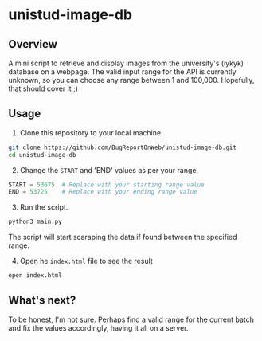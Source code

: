 # unistud-image-db

## Overview
A mini script to retrieve and display images from the university's (iykyk) database on a webpage. The valid input range for the API is currently unknown, so you can choose any range between 1 and 100,000. Hopefully, that should cover it ;)

## Usage
1. Clone this repository to your local machine.
```bash
git clone https://github.com/BugReportOnWeb/unistud-image-db.git
cd unistud-image-db
```

2. Change the `START` and 'END' values as per your range.
```python
START = 53675  # Replace with your starting range value
END = 53725    # Replace with your ending range value
```

3. Run the script.
```bash
python3 main.py
```
The script will start scaraping the data if found between the specified range.

4. Open he `index.html` file to see the result
```bash
open index.html
```

## What's next?
To be honest, I'm not sure. Perhaps find a valid range for the current batch and fix the values accordingly, having it all on a server.
